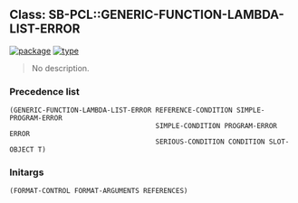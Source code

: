 ## Class: SB-PCL::GENERIC-FUNCTION-LAMBDA-LIST-ERROR
[![package](https://img.shields.io/badge/Package-SB--PCL-5f9ea0.svg?style=social&colorA=999999)](../) [![type](https://img.shields.io/badge/Type-Class-5f9ea0.svg?style=social&colorA=999999)](../#class) 

> No description.

### Precedence list
```
(GENERIC-FUNCTION-LAMBDA-LIST-ERROR REFERENCE-CONDITION SIMPLE-PROGRAM-ERROR
                                    SIMPLE-CONDITION PROGRAM-ERROR ERROR
                                    SERIOUS-CONDITION CONDITION SLOT-OBJECT T)
```
### Initargs
```
(FORMAT-CONTROL FORMAT-ARGUMENTS REFERENCES)
```
